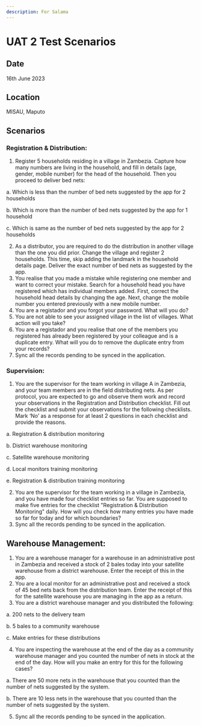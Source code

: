 ```yaml
---
description: For Salama
---
```


# UAT 2 Test Scenarios

## Date

16th June 2023

## Location&#x20;

MISAU, Maputo

## Scenarios

### Registration & Distribution:

1. Register 5 households residing in a village in Zambezia. Capture how many numbers are living in the household, and fill in details (age, gender, mobile number) for the head of the household. Then you proceed to deliver bed nets:

&#x20;      a. Which is less than the number of bed nets suggested by the app for 2 households

&#x20;      b. Which is more than the number of bed nets suggested by the app for 1 household

&#x20;      c. Which is same as the number of bed nets suggested by the app for 2 households

2. As a distributor, you are required to do the distribution in another village than the one you did prior. Change the village and register 2 households. This time, skip adding the landmark in the household details page. Deliver the exact number of bed nets as suggested by the app.
3. You realise that you made a mistake while registering one member and want to  correct your mistake. Search for a household head you have registered which has individual members added. First, correct the household head details by changing the age. Next, change the mobile number you entered previously with a new mobile number.&#x20;
4. You are a registador and you forgot your password. What will you do?
5. You are not able to see your assigned village in the list of villages. What action will you take?
6. You are a registador and you realise that one of the members you registered has already been registered by your colleague and is a duplicate entry. What will you do to remove the duplicate entry from your records?
7. Sync all the records pending to be synced in the application.

### Supervision:&#x20;

1. You are the supervisor for the team working in village A in Zambezia, and your team members are in the field distributing nets. As per protocol, you are expected to go and observe them work and record your observations in the Registration and Distribution checklist. Fill out the checklist and submit your observations for the following checklists. Mark ‘No’ as a response for at least 2 questions in each checklist and provide the reasons.

&#x20;     a. Registration & distribution monitoring&#x20;

&#x20;     b. District warehouse monitoring&#x20;

&#x20;     c. Satellite warehouse monitoring

&#x20;     d. Local monitors training monitoring&#x20;

&#x20;     e. Registration & distribution training monitoring

2. You are the supervisor for the team working in a village in Zambezia, and you have made four checklist entries so far. You are supposed to make five entries for the checklist "Registration & Distribution Monitoring" daily. How will you check how many entries you have made so far for today and for which boundaries?
3. Sync all the records pending to be synced in the application.

## Warehouse Management:&#x20;

1. You are a warehouse manager for a warehouse in an administrative post in Zambezia and received a stock of 2 bales today into your satellite warehouse from a district warehouse. Enter the receipt of this in the app.
2. You are a local monitor for an administrative post and received a stock of 45 bed nets back from the distribution team. Enter the receipt of this for the satellite warehouse you are managing in the app as a return.
3. You are a district warehouse manager and you distributed the following:&#x20;

&#x20;      a. 200 nets to the delivery team

&#x20;      b. 5 bales to a community warehouse

&#x20;      c. Make entries for these distributions

4. &#x20;You are inspecting the warehouse at the end of the day as a community warehouse manager and you counted the number of nets in stock at the end of the day. How will you make an entry for this for the following cases?

&#x20;      a. There are 50 more nets in the warehouse that you counted than the number of nets suggested by the system.

&#x20;      b. There are 10 less nets in the warehouse that you counted than the number of nets suggested by the system.

5. Sync all the records pending to be synced in the application.
